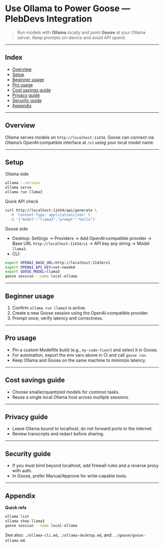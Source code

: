 # Use Ollama to Power Goose — PlebDevs Integration

> Run models with **Ollama** locally and point **Goose** at your Ollama server. Keep prompts on-device and avoid API spend.

---

## Index

- [Overview](#overview)
- [Setup](#setup)
- [Beginner usage](#beginner-usage)
- [Pro usage](#pro-usage)
- [Cost savings guide](#cost-savings-guide)
- [Privacy guide](#privacy-guide)
- [Security guide](#security-guide)
- [Appendix](#appendix)

---

## Overview

Ollama serves models on `http://localhost:11434`. Goose can connect via Ollama’s OpenAI‑compatible interface at `/v1` using your local model name.

---

## Setup

Ollama side

```bash
ollama --version
ollama serve
ollama run llama3
```

Quick API check

```bash
curl http://localhost:11434/api/generate \
  -H 'Content-Type: application/json' \
  -d '{"model":"llama3","prompt":"hello"}'
```

Goose side

- Desktop: Settings → Providers → Add OpenAI‑compatible provider → Base URL `http://localhost:11434/v1` → API key any string → Model `llama3`.
- CLI:

```bash
export OPENAI_BASE_URL=http://localhost:11434/v1
export OPENAI_API_KEY=not-needed
export GOOSE_MODEL=llama3
goose session --name local-ollama
```

---

## Beginner usage

1) Confirm `ollama run llama3` is active.
2) Create a new Goose session using the OpenAI‑compatible provider.
3) Prompt once; verify latency and correctness.

---

## Pro usage

- Pin a custom Modelfile build (e.g., `my-code-fixer`) and select it in Goose.
- For automation, export the env vars above in CI and call `goose run`.
- Keep Ollama and Goose on the same machine to minimize latency.

---

## Cost savings guide

- Choose smaller/quantized models for common tasks.
- Reuse a single local Ollama host across multiple sessions.

---

## Privacy guide

- Leave Ollama bound to localhost; do not forward ports to the internet.
- Review transcripts and redact before sharing.

---

## Security guide

- If you must bind beyond localhost, add firewall rules and a reverse proxy with auth.
- In Goose, prefer Manual/Approve for write‑capable tools.

---

## Appendix

**Quick refs**

```bash
ollama list
ollama show llama3
goose session --name local-ollama
```

See also: `./ollama-cli.md`, `./ollama-desktop.md`, and `../goose/goose-ollama.md`.
